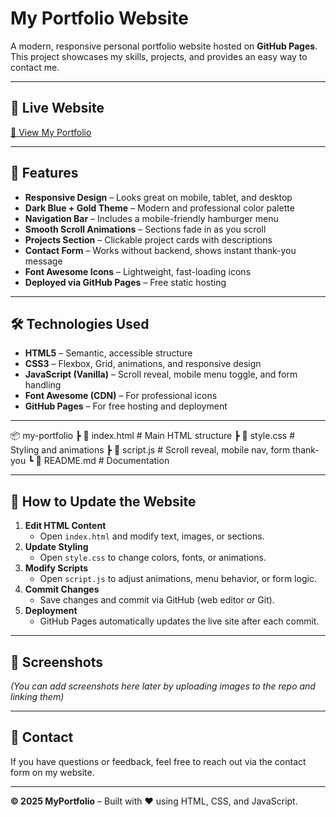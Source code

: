 # My Portfolio Website

A modern, responsive personal portfolio website hosted on **GitHub Pages**.  
This project showcases my skills, projects, and provides an easy way to contact me.

---

## 🚀 Live Website
[🔗 View My Portfolio](https://umarhuzaif.github.io/Static-Website-with-GitHub-Pages/)

---

## 📌 Features
- **Responsive Design** – Looks great on mobile, tablet, and desktop
- **Dark Blue + Gold Theme** – Modern and professional color palette
- **Navigation Bar** – Includes a mobile-friendly hamburger menu
- **Smooth Scroll Animations** – Sections fade in as you scroll
- **Projects Section** – Clickable project cards with descriptions
- **Contact Form** – Works without backend, shows instant thank-you message
- **Font Awesome Icons** – Lightweight, fast-loading icons
- **Deployed via GitHub Pages** – Free static hosting

---

## 🛠 Technologies Used
- **HTML5** – Semantic, accessible structure
- **CSS3** – Flexbox, Grid, animations, and responsive design
- **JavaScript (Vanilla)** – Scroll reveal, mobile menu toggle, and form handling
- **Font Awesome (CDN)** – For professional icons
- **GitHub Pages** – For free hosting and deployment

---
📦 my-portfolio
┣ 📜 index.html # Main HTML structure
┣ 📜 style.css # Styling and animations
┣ 📜 script.js # Scroll reveal, mobile nav, form thank-you
┗ 📜 README.md # Documentation



---

## 🔧 How to Update the Website
1. **Edit HTML Content**
   - Open `index.html` and modify text, images, or sections.
2. **Update Styling**
   - Open `style.css` to change colors, fonts, or animations.
3. **Modify Scripts**
   - Open `script.js` to adjust animations, menu behavior, or form logic.
4. **Commit Changes**
   - Save changes and commit via GitHub (web editor or Git).
5. **Deployment**
   - GitHub Pages automatically updates the live site after each commit.

---

## 📸 Screenshots
*(You can add screenshots here later by uploading images to the repo and linking them)*

---

## 💬 Contact
If you have questions or feedback, feel free to reach out via the contact form on my website.

---

**© 2025 MyPortfolio** – Built with ❤️ using HTML, CSS, and JavaScript.
